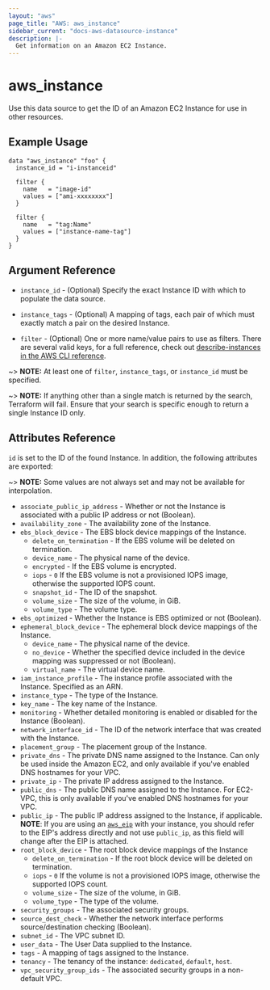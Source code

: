 ```yaml
---
layout: "aws"
page_title: "AWS: aws_instance"
sidebar_current: "docs-aws-datasource-instance"
description: |-
  Get information on an Amazon EC2 Instance.
---
```


# aws\_instance

Use this data source to get the ID of an Amazon EC2 Instance for use in other
resources.

## Example Usage

```
data "aws_instance" "foo" {
  instance_id = "i-instanceid"

  filter {
    name   = "image-id"
    values = ["ami-xxxxxxxx"]
  }

  filter {
    name   = "tag:Name"
    values = ["instance-name-tag"]
  }
}
```

## Argument Reference

* `instance_id` - (Optional) Specify the exact Instance ID with which to populate the data source.

* `instance_tags` - (Optional) A mapping of tags, each pair of which must
exactly match a pair on the desired Instance.

* `filter` - (Optional) One or more name/value pairs to use as filters. There are
several valid keys, for a full reference, check out
[describe-instances in the AWS CLI reference][1].

~> **NOTE:** At least one of `filter`, `instance_tags`, or `instance_id` must be specified.

~> **NOTE:** If anything other than a single match is returned by the search,
Terraform will fail. Ensure that your search is specific enough to return
a single Instance ID only.

## Attributes Reference

`id` is set to the ID of the found Instance. In addition, the following attributes
are exported:

~> **NOTE:** Some values are not always set and may not be available for
interpolation.

* `associate_public_ip_address` - Whether or not the Instance is associated with a public IP address or not (Boolean).
* `availability_zone` - The availability zone of the Instance.
* `ebs_block_device` - The EBS block device mappings of the Instance.
  * `delete_on_termination` - If the EBS volume will be deleted on termination.
  * `device_name` - The physical name of the device.
  * `encrypted` - If the EBS volume is encrypted.
  * `iops` - `0` If the EBS volume is not a provisioned IOPS image, otherwise the supported IOPS count.
  * `snapshot_id` - The ID of the snapshot.
  * `volume_size` - The size of the volume, in GiB.
  * `volume_type` - The volume type.
* `ebs_optimized` - Whether the Instance is EBS optimized or not (Boolean).
* `ephemeral_block_device` - The ephemeral block device mappings of the Instance.
  * `device_name` - The physical name of the device.
  * `no_device` - Whether the specified device included in the device mapping was suppressed or not (Boolean).
  * `virtual_name` - The virtual device name.
* `iam_instance_profile` - The instance profile associated with the Instance. Specified as an ARN.
* `instance_type` - The type of the Instance.
* `key_name` - The key name of the Instance.
* `monitoring` - Whether detailed monitoring is enabled or disabled for the Instance (Boolean).
* `network_interface_id` - The ID of the network interface that was created with the Instance.
* `placement_group` - The placement group of the Instance.
* `private_dns` - The private DNS name assigned to the Instance. Can only be
  used inside the Amazon EC2, and only available if you've enabled DNS hostnames
  for your VPC.
* `private_ip` - The private IP address assigned to the Instance.
* `public_dns` - The public DNS name assigned to the Instance. For EC2-VPC, this
  is only available if you've enabled DNS hostnames for your VPC.
* `public_ip` - The public IP address assigned to the Instance, if applicable. **NOTE**: If you are using an [`aws_eip`](/docs/providers/aws/r/eip.html) with your instance, you should refer to the EIP's address directly and not use `public_ip`, as this field will change after the EIP is attached.
* `root_block_device` - The root block device mappings of the Instance
  * `delete_on_termination` - If the root block device will be deleted on termination.
  * `iops` - `0` If the volume is not a provisioned IOPS image, otherwise the supported IOPS count.
  * `volume_size` - The size of the volume, in GiB.
  * `volume_type` - The type of the volume.
* `security_groups` - The associated security groups.
* `source_dest_check` - Whether the network interface performs source/destination checking (Boolean).
* `subnet_id` - The VPC subnet ID.
* `user_data` - The User Data supplied to the Instance.
* `tags` - A mapping of tags assigned to the Instance.
* `tenancy` - The tenancy of the instance: `dedicated`, `default`, `host`.
* `vpc_security_group_ids` - The associated security groups in a non-default VPC.

[1]: http://docs.aws.amazon.com/cli/latest/reference/ec2/describe-instances.html
